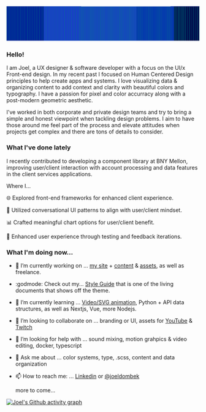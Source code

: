 <a href="http://joeldom.github.io/redesign/sandbox/" target="_blank">
  <img class="aligncenter" alt="Joel Dombek Design 2022" src="https://raw.githubusercontent.com/joeldom/asset/main/twitter-header.png" width="847" height="90" />
</a>

### Hello!

I am Joel, a UX designer & software developer with a focus on the UI/x Front-end design. In my recent past I focused on Human Centered Design principles to help create apps and systems. I love visualizing data & organizing content to add context and clarity with beautiful colors and typography. I have a passion for pixel and color accurracy along with a post-modern geometric aesthetic. 

I've worked in both corporate and private design teams and try to bring a simple and honest viewpoint when tackling design problems. I aim to have those around me feel part of the process and elevate attitudes when projects get complex and there are tons of details to consider. 

### What I've done lately 
I recently contributed to developing a component library at BNY Mellon, improving user/client interaction with account processing and data features in the client services applications.

Where I...

🌐 Explored front-end frameworks for enhanced client experience.

💬 Utilized conversational UI patterns to align with user/client mindset.

📊 Crafted meaningful chart options for user/client benefit.

🔄 Enhanced user experience through testing and feedback iterations.


<!--
https://www.linkedin.com/in/joel-dombek-6b056828/
https://www.instagram.com/joeld/
https://www.twitch.tv/joeldombek
https://codepen.io/joeldom
http://joeldom.github.io/
http://joeldom.github.io/redesign/
https://joeldom.github.io/resume/
https://joeldom.github.io/style-guide/

**joeldom/joeldom** is a ✨ _special_ ✨ repository because its `README.md` (this file) appears on your GitHub profile.

Tools I Use

General

    Firefox as primary browser
    Fantastical for calendars
    Slack & Discord for VC chat

Design

    Figma for design and prototyping
    Photoshop for image processing & editing
    Lightroom or NoMacs for batch image processing

Development

    Atom & VSCode for coding or writing
    GitKraken for version control
    
Video

    OBS for recording
    VLC for viewing and testing
    After Effects for editing


Here are some ideas to get you started:

- 🔭 I’m currently working on ...
- 🌱 I’m currently learning ...
- 👯 I’m looking to collaborate on ...
- 🤔 I’m looking for help with ...
- 💬 Ask me about ...
- 📫 How to reach me: ...
- 😄 Pronouns: ...
- ⚡ Fun fact: ...
-->

### What I'm doing now...

- 🔭 I’m currently working on ... <a href="https://joeldom.github.io/redesign/" target="_blank">my site</a> + [content](https://github.com/joeldom/redesign/blob/gh-pages/about/content.md) & [assets](https://github.com/joeldom/asset), as well as freelance.
- :godmode: Check out my... [Style Guide](https://joeldom.github.io/style-guide/) that is one of the living documents that shows off the theme.
- 🌱 I’m currently learning ... <a href="https://joeldom.github.io/redesign/sandbox" target="_blank">Video/SVG animation</a>, Python + API data structures, as well as Nextjs, Vue, more Nodejs.
- 👯 I’m looking to collaborate on ... branding or UI, assets for <a href="https://www.youtube.com/@JoelDombek/" target="_blank">YouTube</a> & <a href="https://www.twitch.tv/joeldombek" target="_blank">Twitch</a>
- 🤔 I’m looking for help with ... sound mixing, motion grahpics & video editing, docker, typescript
- 💬 Ask me about ... color systems, type, .scss, content and data organization
- 📫 How to reach me: ... <a href="https://www.linkedin.com/in/joel-dombek-6b056828/" target="_blank">Linkedin</a> or <a href="https://twitter.com/joeldombek" target="_blank">@joeldombek</a>

  more to come...
  
[![Joel's Github activity graph](https://github-readme-activity-graph.vercel.app/graph?username=joeldom&theme=dracula)](https://github.com/joeldom/github-readme-activity-graph)
